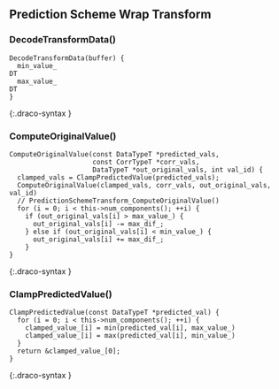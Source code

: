 
## Prediction Scheme Wrap Transform

### DecodeTransformData()

~~~~~
DecodeTransformData(buffer) {
  min_value_                                                                         DT
  max_value_                                                                         DT
}
~~~~~
{:.draco-syntax }


### ComputeOriginalValue()

~~~~~
ComputeOriginalValue(const DataTypeT *predicted_vals,
                     const CorrTypeT *corr_vals,
                     DataTypeT *out_original_vals, int val_id) {
  clamped_vals = ClampPredictedValue(predicted_vals);
  ComputeOriginalValue(clamped_vals, corr_vals, out_original_vals, val_id)
  // PredictionSchemeTransform_ComputeOriginalValue()
  for (i = 0; i < this->num_components(); ++i) {
    if (out_original_vals[i] > max_value_) {
      out_original_vals[i] -= max_dif_;
    } else if (out_original_vals[i] < min_value_) {
      out_original_vals[i] += max_dif_;
    }
}
~~~~~
{:.draco-syntax }


### ClampPredictedValue()

~~~~~
ClampPredictedValue(const DataTypeT *predicted_val) {
  for (i = 0; i < this->num_components(); ++i) {
    clamped_value_[i] = min(predicted_val[i], max_value_)
    clamped_value_[i] = max(predicted_val[i], min_value_)
  }
  return &clamped_value_[0];
}
~~~~~
{:.draco-syntax }
